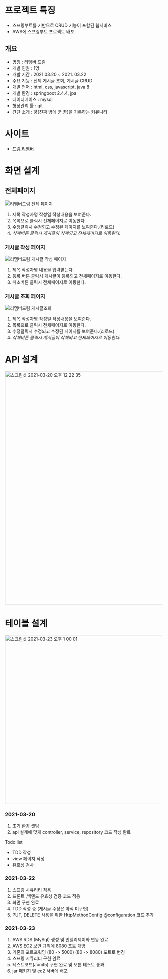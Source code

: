 # 프로젝트 특징

- 스프링부트를 기반으로 CRUD 기능이 포함된 웹서비스
- AWS에 스프링부트 프로젝트 배포


## 개요

- 명칭 : 리멤버 드림
- 개발 인원 : 1명
- 개발 기간 : 2021.03.20 ~ 2021. 03.22
- 주요 기능 : 전체 게시글 조회, 게시글 CRUD
- 개발 언어 : html, css, javascript, java 8
- 개발 환경 : springboot 2.4.4, jpa
- 데이터베이스 : mysql
- 형상관리 툴 : git
- 간단 소개 : 꿈(진짜 밤에 꾼 꿈)을 기록하는 커뮤니티

# 사이트
- [드림 리멤버](http://seongbindb.shop)

# 화면 설계

## 전체페이지

![리멤버드림  전체 페이지](https://user-images.githubusercontent.com/60464424/111857675-60e99880-8976-11eb-9d8a-a108f27744ac.png)


1. 제목 작성자명 작성일 작성내용을 보여준다.
2. 목록으로 클릭시 전체페이지로 이동한다.
3. 수정클릭시 수정되고 수정된 페이지를 보여준다.(리로드)
4. *삭제버튼 클릭시 게시글이 삭제되고 전체페이지로 이동한다.*

### 게시글 작성 페이지

![리멤버드림  게시글 작성 페이지](https://user-images.githubusercontent.com/60464424/111857681-7494ff00-8976-11eb-95f7-5c1ce4f92c43.png)

1. 제목 작성자명 내용을 입력받는다.
2. 등록 버튼 클릭시 게시글이 등록되고 전체페이지로 이동한다.
3. 취소버튼 클릭시 전체페이지로 이동한다.

### 게시글 조회 페이지

![리멤버드림  게시글조회](https://user-images.githubusercontent.com/60464424/111857683-765ec280-8976-11eb-8827-e5f2b58133bb.png)

1. 제목 작성자명 작성일 작성내용을 보여준다.
2. 목록으로 클릭시 전체페이지로 이동한다.
3. 수정클릭시 수정되고 수정된 페이지를 보여준다.(리로드)
4. *삭제버튼 클릭시 게시글이 삭제되고 전체페이지로 이동한다.*

# API 설계

<img width="745" alt="스크린샷 2021-03-20 오후 12 22 35" src="https://user-images.githubusercontent.com/60464424/111857745-ff75f980-8976-11eb-98c3-005a1ba111f4.png">

# 테이블 설계

<img width="541" alt="스크린샷 2021-03-23 오후 1 00 01" src="https://user-images.githubusercontent.com/60464424/112090947-cbe5da00-8bd7-11eb-93d0-574d049f666e.png">

### 2021-03-20

1. 초기 환경 셋팅
2. api 설계에 맞게 controller, service, repository 코드 작성 완료

Todo list
- TDD 작성
- view 페이지 작성
- 유효성 검사

### 2021-03-22
1. 스프링 시큐리티 적용
2. 프론트 ,백엔드 유효성 검증 코드 적용
3. 화면 구현 완료
4. TDD 작성 중 (게시글 수정은 아직 미구현)
5. PUT, DELETE 사용을 위한 HttpMethodConfig @configuration 코드 추가

### 2021-03-23
1. AWS RDS (MySql) 생성 및 인텔리제이와 연동 완료
2. AWS EC2 보안 규칙에 8080 포트 개방
3. 기존의 포트포워딩 (80 -> 5000) (80 -> 8080) 포트로 변경
4. 스프링 시큐리티 구현 완료
5. 테스트코드(Junit5) 구현 완료 및 모튼 테스트 통과
6. jar 패키지 및 ec2 서버에 배포
